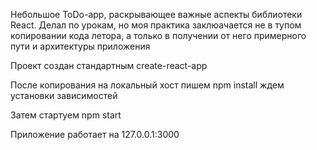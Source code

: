 Небольшое ToDo-app, раскрывающее важные аспекты библиотеки React.
Делал по урокам, но моя практика заклюачается не в тупом копировании кода летора,
а только в получении от него примерного пути и архитектуры приложения

Проект создан стандартным create-react-app

После копирования на локальный хост пишем npm install ждем установки зависимостей

Затем стартуем npm start

Приложение работает на 127.0.0.1:3000
